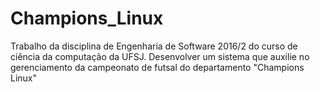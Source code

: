 # Champions_Linux
Trabalho da disciplina de Engenharia de Software 2016/2 do curso de ciência da computação da UFSJ. Desenvolver um sistema que auxilie no gerenciamento da campeonato de futsal do departamento "Champions Linux"
